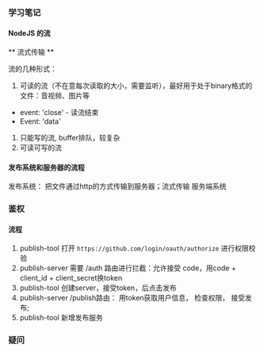 ### 学习笔记

#### NodeJS 的流

** 流式传输 ** 

流的几种形式：

1. 可读的流（不在意每次读取的大小，需要监听），最好用于处于binary格式的文件：音视频、图片等
  - event: 'close' - 读流结束
  - Event: 'data' 
1. 只能写的流, buffer排队，较复杂
1. 可读可写的流


#### 发布系统和服务器的流程
发布系统： 把文件通过http的方式传输到服务器；流式传输
服务端系统


### 鉴权

#### 流程

1. publish-tool 打开 `https://github.com/login/oauth/authorize` 进行权限校验
2. publish-server 需要 /auth 路由进行拦截：允许接受 code，用code + client_id + client_secret换token
3. publish-tool 创建server，接受token，后点击发布
4. publish-server /publish路由： 用token获取用户信息， 检查权限， 接受发布;
5. publish-tool 新增发布服务


### 疑问


